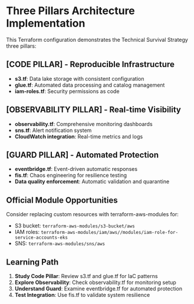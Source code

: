 # Three Pillars Architecture Implementation

This Terraform configuration demonstrates the Technical Survival Strategy three pillars:

## [CODE PILLAR] - Reproducible Infrastructure
- **s3.tf**: Data lake storage with consistent configuration
- **glue.tf**: Automated data processing and catalog management
- **iam-roles.tf**: Security permissions as code

## [OBSERVABILITY PILLAR] - Real-time Visibility  
- **observability.tf**: Comprehensive monitoring dashboards
- **sns.tf**: Alert notification system
- **CloudWatch integration**: Real-time metrics and logs

## [GUARD PILLAR] - Automated Protection
- **eventbridge.tf**: Event-driven automatic responses
- **fis.tf**: Chaos engineering for resilience testing
- **Data quality enforcement**: Automatic validation and quarantine

## Official Module Opportunities

Consider replacing custom resources with terraform-aws-modules for:
- S3 bucket: `terraform-aws-modules/s3-bucket/aws`
- IAM roles: `terraform-aws-modules/iam/aws//modules/iam-role-for-service-accounts-eks`
- SNS: `terraform-aws-modules/sns/aws`

## Learning Path

1. **Study Code Pillar**: Review s3.tf and glue.tf for IaC patterns
2. **Explore Observability**: Check observability.tf for monitoring setup
3. **Understand Guard**: Examine eventbridge.tf for automated protection
4. **Test Integration**: Use fis.tf to validate system resilience
